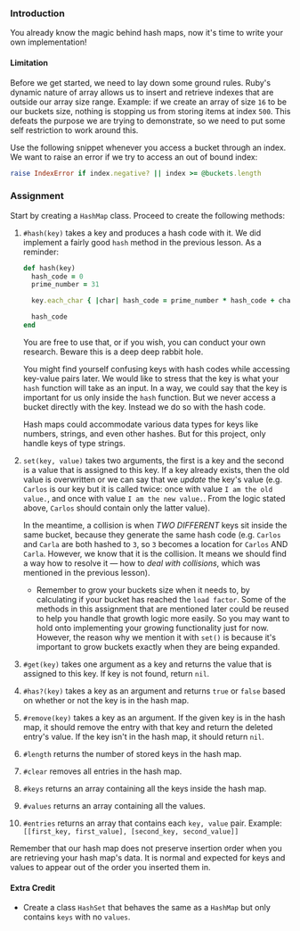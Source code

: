 ### Introduction

You already know the magic behind hash maps, now it's time to write your own implementation!

#### Limitation

  Before we get started, we need to lay down some ground rules. Ruby's dynamic nature of array allows us to insert and retrieve indexes that are outside our array size range. Example: if we create an array of size `16` to be our buckets size, nothing is stopping us from storing items at index `500`. This defeats the purpose we are trying to demonstrate, so we need to put some self restriction to work around this.

  Use the following snippet whenever you access a bucket through an index. We want to raise an error if we try to access an out of bound index:

  ```ruby
  raise IndexError if index.negative? || index >= @buckets.length
  ```

### Assignment

<div class="lesson-content__panel" markdown="1">

  Start by creating a `HashMap` class. Proceed to create the following methods:

  1. `#hash(key)` takes a key and produces a hash code with it. We did implement a fairly good `hash` method in the previous lesson. As a reminder:

      ```ruby
      def hash(key)
        hash_code = 0
        prime_number = 31
      
        key.each_char { |char| hash_code = prime_number * hash_code + char.ord }
      
        hash_code
      end
      ```

     You are free to use that, or if you wish, you can conduct your own research. Beware this is a deep deep rabbit hole.

     You might find yourself confusing keys with hash codes while accessing key-value pairs later. We would like to stress that the key is what your `hash` function will take as an input. In a way, we could say that the key is important for us only inside the `hash` function. But we never access a bucket directly with the key. Instead we do so with the hash code.

      <div class="lesson-note lesson-note--tip" markdown="1">
        Hash maps could accommodate various data types for keys like numbers, strings, and even other hashes. But for this project, only handle keys of type strings.
      </div>

  1. `set(key, value)` takes two arguments, the first is a key and the second is a value that is assigned to this key. If a key already exists, then the old value is overwritten or we can say that we *update* the key's value (e.g. `Carlos` is our key but it is called twice: once with value `I am the old value.`, and once with value `I am the new value.`. From the logic stated above, `Carlos` should contain only the latter value).

      In the meantime, a collision is when *TWO DIFFERENT* keys sit inside the same bucket, because they generate the same hash code (e.g. `Carlos` and `Carla` are both hashed to `3`, so `3` becomes a location for `Carlos` AND `Carla`. However, we know that it is the collision. It means we should find a way how to resolve it — how to *deal with collisions*, which was mentioned in the previous lesson).

      - Remember to grow your buckets size when it needs to, by calculating if your bucket has reached the `load factor`. Some of the methods in this assignment that are mentioned later could be reused to help you handle that growth logic more easily. So you may want to hold onto implementing your growing functionality just for now. However, the reason why we mention it with `set()` is because it's important to grow buckets exactly when they are being expanded.

  1. `#get(key)` takes one argument as a key and returns the value that is assigned to this key. If key is not found, return `nil`.

  1. `#has?(key)` takes a key as an argument and returns `true` or `false` based on whether or not the key is in the hash map.

  1. `#remove(key)` takes a key as an argument. If the given key is in the hash map, it should remove the entry with that key and return the deleted entry's value. If the key isn't in the hash map, it should return `nil`.

  1. `#length` returns the number of stored keys in the hash map.

  1. `#clear` removes all entries in the hash map.

  1. `#keys` returns an array containing all the keys inside the hash map.

  1. `#values` returns an array containing all the values.

  1. `#entries` returns an array that contains each `key, value` pair. Example: `[[first_key, first_value], [second_key, second_value]]`

  Remember that our hash map does not preserve insertion order when you are retrieving your hash map's data. It is normal and expected for keys and values to appear out of the order you inserted them in.

#### Extra Credit

- Create a class `HashSet` that behaves the same as a `HashMap` but only contains `keys` with no `values`.

</div>
